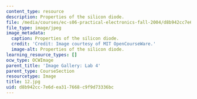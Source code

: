 ```yaml
---
content_type: resource
description: Properties of the silicon diode.
file: /media/courses/ec-s06-practical-electronics-fall-2004/d8b942cc7e6dea317668c9f9d73336bc_12.jpg
file_type: image/jpeg
image_metadata:
  caption: Properties of the silicon diode.
  credit: 'Credit: Image courtesy of MIT OpenCourseWare.'
  image-alt: Properties of the silicon diode.
learning_resource_types: []
ocw_type: OCWImage
parent_title: 'Image Gallery: Lab 4'
parent_type: CourseSection
resourcetype: Image
title: 12.jpg
uid: d8b942cc-7e6d-ea31-7668-c9f9d73336bc
---
```

